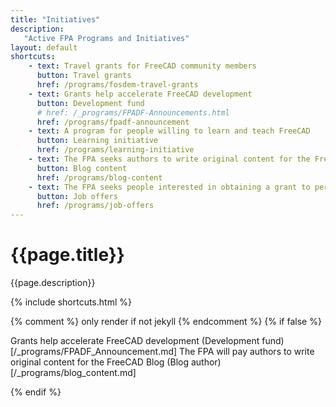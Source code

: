 ```yaml
---
title: "Initiatives"
description:
   "Active FPA Programs and Initiatives"
layout: default
shortcuts:
    - text: Travel grants for FreeCAD community members
      button: Travel grants
      href: /programs/fosdem-travel-grants
    - text: Grants help accelerate FreeCAD development
      button: Development fund
      # href: /_programs/FPADF-Announcements.html
      href: /programs/fpadf-announcement
    - text: A program for people willing to learn and teach FreeCAD
      button: Learning initiative
      href: /programs/learning-initiative
    - text: The FPA seeks authors to write original content for the FreeCAD Blog
      button: Blog content
      href: /programs/blog-content
    - text: The FPA seeks people interested in obtaining a grant to perform a specific task
      button: Job offers
      href: /programs/job-offers
---
```


# {{page.title}}

{{page.description}}

{% include shortcuts.html %}

{% comment %} only render if not jekyll {% endcomment %}
{% if false %}

Grants help accelerate FreeCAD development (Development fund)[/_programs/FPADF_Announcement.md]
The FPA will pay authors to write original content for the FreeCAD Blog (Blog author)[/_programs/blog_content.md]

{% endif %}
